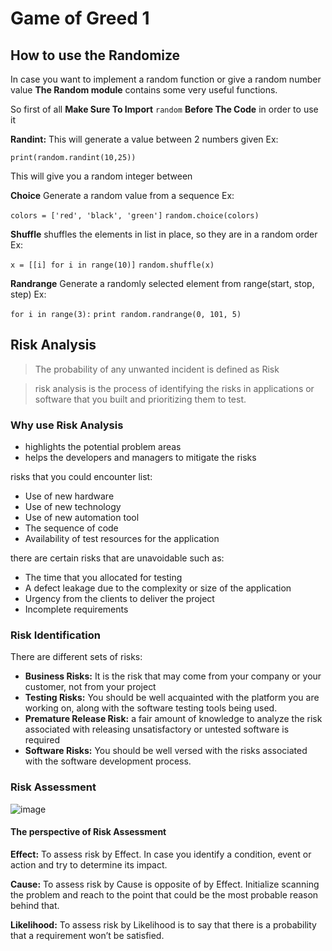 # Game of Greed 1

## How to use the Randomize

In case you want to implement a random function or give a random number value **The Random module** contains some very useful functions.

So first of all **Make Sure To Import** `random` **Before The Code** in order to use it

**Randint:** This will generate a value between 2 numbers given Ex:

`print(random.randint(10,25))`

This will give you a random integer between 

**Choice** Generate a random value from a sequence Ex:

`colors = ['red', 'black', 'green']`
`random.choice(colors)`

**Shuffle** shuffles the elements in list in place, so they are in a random order Ex:

`x = [[i] for i in range(10)]`
`random.shuffle(x)`

**Randrange** Generate a randomly selected element from range(start, stop, step) Ex:

`for i in range(3):`
    `print random.randrange(0, 101, 5)`

## Risk Analysis

> The probability of any unwanted incident is defined as Risk

> risk analysis is the process of identifying the risks in applications or software that you built and prioritizing them to test.

### Why use Risk Analysis

- highlights the potential problem areas
- helps the developers and managers to mitigate the risks

risks that you could encounter list:
- Use of new hardware
- Use of new technology
- Use of new automation tool
- The sequence of code
- Availability of test resources for the application

there are certain risks that are unavoidable such as:
- The time that you allocated for testing
- A defect leakage due to the complexity or size of the application
- Urgency from the clients to deliver the project
- Incomplete requirements

### Risk Identification

There are different sets of risks:

- **Business Risks:** It is the risk that may come from your company or your customer, not from your project
- **Testing Risks:** You should be well acquainted with the platform you are working on, along with the software testing tools being used.
- **Premature Release Risk:** a fair amount of knowledge to analyze the risk associated with releasing unsatisfactory or untested software is required
- **Software Risks:** You should be well versed with the risks associated with the software development process.

### Risk Assessment

![image](assets/Read06.jpg)

#### The perspective of Risk Assessment

**Effect:** To assess risk by Effect. In case you identify a condition, event or action and try to determine its impact.

**Cause:** To assess risk by Cause is opposite of by Effect. Initialize scanning the problem and reach to the point that could be the most probable reason behind that.

**Likelihood:** To assess risk by Likelihood is to say that there is a probability that a requirement won’t be satisfied.
